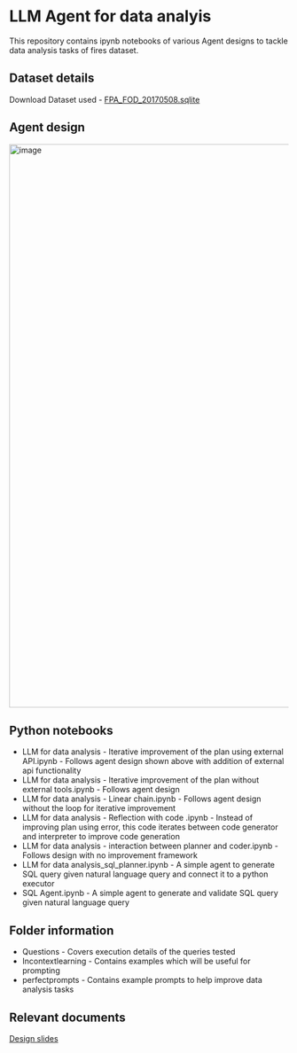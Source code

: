 # LLM Agent for data analyis

This repository contains ipynb notebooks of various Agent designs to tackle data analysis tasks of fires dataset.


Dataset details
-
Download Dataset used - [FPA_FOD_20170508.sqlite](https://www.kaggle.com/datasets/rtatman/188-million-us-wildfires/data)

Agent design
-
<img width="1017" alt="image" src="https://github.com/Jalend15/LLM-Agent-for-Data-Analysis/assets/43926105/b2aa904c-d2b8-41a0-8165-ec8246181140">


Python notebooks
-
* LLM for data analysis - Iterative improvement of the plan using external API.ipynb - Follows agent design shown above with addition of external api functionality
* LLM for data analysis - Iterative improvement of the plan without external tools.ipynb - Follows agent design
* LLM for data analysis - Linear chain.ipynb - Follows agent design without the loop for iterative improvement
* LLM for data analysis - Reflection with code .ipynb - Instead of improving plan using error, this code iterates between code generator and interpreter to improve code generation
* LLM for data analysis - interaction between planner and coder.ipynb - Follows design with no improvement framework
* LLM for data analysis_sql_planner.ipynb - A simple agent to generate SQL query given natural language query and connect it to a python executor
* SQL Agent.ipynb - A simple agent to generate and validate SQL query given natural language query



Folder information
-
- Questions - Covers execution details of the queries tested
- Incontextlearning - Contains examples which will be useful for prompting
- perfectprompts - Contains example prompts to help improve data analysis tasks

Relevant documents
-
[Design slides](https://docs.google.com/presentation/d/1ZKcNQFotnZWbm7ogsoCIxgunRsfYNOG12g8GKUXuBjQ/edit?usp=sharing)




